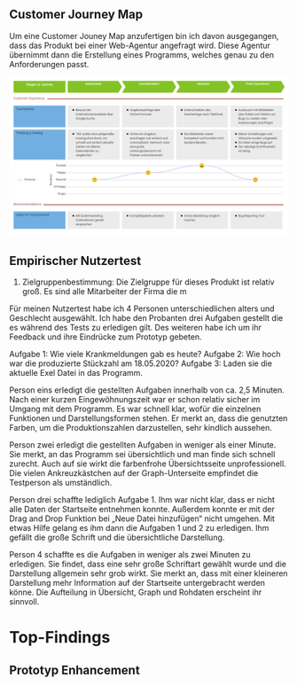  ## Customer Journey Map ##

Um eine Customer Jouney Map anzufertigen bin ich davon ausgegangen, dass das Produkt bei einer Web-Agentur angefragt wird. Diese Agentur übernimmt dann die Erstellung eines Programms, welches genau zu den Anforderungen passt.

![](customerjourneymap.png)


 ## Empirischer Nutzertest ##

1. Zielgruppenbestimmung:
 Die Zielgruppe für dieses Produkt ist relativ groß. Es sind alle Mitarbeiter der Firma die m
 
 Für meinen Nutzertest habe ich 4 Personen unterschiedlichen alters und Geschlecht ausgewählt. Ich habe den Probanten drei Aufgaben gestellt die es während des Tests zu erledigen gilt. Des weiteren habe ich um ihr Feedback und ihre Eindrücke zum Prototyp gebeten.
 
 Aufgabe 1: Wie viele Krankmeldungen gab es heute?
 Aufgabe 2: Wie hoch war die produzierte Stückzahl am 18.05.2020?
 Aufgabe 3: Laden sie die aktuelle Exel Datei in das Programm.

Person eins erledigt die gestellten Aufgaben innerhalb von ca. 2,5 Minuten. Nach einer kurzen Eingewöhnungszeit war er schon relativ sicher im Umgang mit dem Programm. Es war schnell klar, wofür die einzelnen Funktionen und Darstellungsformen stehen. Er merkt an, dass die genutzten Farben, um die Produktionszahlen darzustellen, sehr kindlich aussehen.

Person zwei erledigt die gestellten Aufgaben in weniger als einer Minute. Sie merkt, an das Programm sei übersichtlich und man finde sich schnell zurecht. Auch auf sie wirkt die farbenfrohe Übersichtsseite unprofessionell. Die vielen Ankreuzkästchen auf der Graph-Unterseite empfindet die Testperson als umständlich.

Person drei schaffte lediglich Aufgabe 1. Ihm war nicht klar, dass er nicht alle Daten der Startseite entnehmen konnte. Außerdem konnte er mit der Drag and Drop Funktion bei „Neue Datei hinzufügen“ nicht umgehen. Mit etwas Hilfe gelang es ihm dann die Aufgaben 1 und 2 zu erledigen. Ihm gefällt die große Schrift und die übersichtliche Darstellung.

Person 4 schaffte es die Aufgaben in weniger als zwei Minuten zu erledigen. Sie findet, dass eine sehr große Schriftart gewählt wurde und die Darstellung allgemein sehr grob wirkt. Sie merkt an, dass mit einer kleineren Darstellung mehr Information auf der Startseite untergebracht werden könne. Die Aufteilung in Übersicht, Graph und Rohdaten erscheint ihr sinnvoll.

# Top-Findings #

## Prototyp Enhancement ## 

